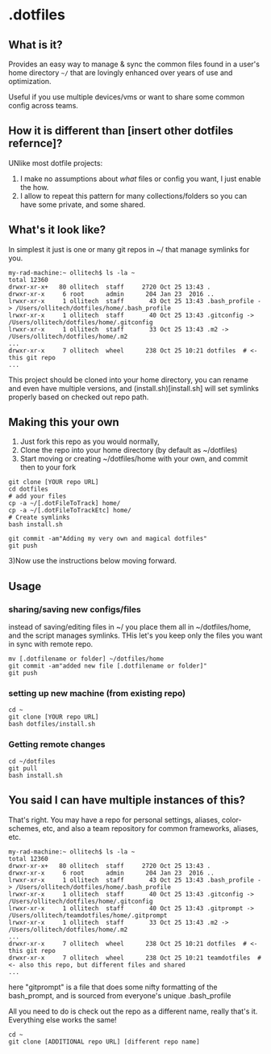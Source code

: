# .dotfiles

## What is it?
Provides an easy way to manage & sync the common files found in a user's home directory `~/` that are lovingly enhanced over years of use and optimization.

Useful if you use multiple devices/vms or want to share some common config across teams.

## How it is different than [insert other dotfiles refernce]?
UNlike most dotfile projects:
1) I make no assumptions about *what* files or config you want, I just enable the how.
2) I allow to repeat this pattern for many collections/folders so you can have some private, and some shared.


## What's it look like?
In simplest it just is one or many git repos in ~/ that manage symlinks for you.

```
my-rad-machine:~ ollitech$ ls -la ~
total 12360
drwxr-xr-x+   80 ollitech  staff     2720 Oct 25 13:43 .
drwxr-xr-x     6 root      admin      204 Jan 23  2016 ..
lrwxr-xr-x     1 ollitech  staff       43 Oct 25 13:43 .bash_profile -> /Users/ollitech/dotfiles/home/.bash_profile
lrwxr-xr-x     1 ollitech  staff       40 Oct 25 13:43 .gitconfig -> /Users/ollitech/dotfiles/home/.gitconfig
lrwxr-xr-x     1 ollitech  staff       33 Oct 25 13:43 .m2 -> /Users/ollitech/dotfiles/home/.m2
...
drwxr-xr-x     7 ollitech  wheel      238 Oct 25 10:21 dotfiles  # <- this git repo
...
```

This project should be cloned into your home directory, you can rename and even have multiple versions, and (install.sh)[install.sh] will set symlinks properly based on checked out repo path.

## Making this your own

1) Just fork this repo as you would normally,
2) Clone the repo into your home directory (by default as ~/dotfiles) 
2) Start moving or creating ~/dotfiles/home with your own, and commit then to your fork
```
git clone [YOUR repo URL] 
cd dotfiles
# add your files
cp -a ~/[.dotFileToTrack] home/
cp -a ~/[.dotFileToTrackEtc] home/
# Create symlinks
bash install.sh

git commit -am"Adding my very own and magical dotfiles"
git push
```
3)Now use the instructions below moving forward.

## Usage

### sharing/saving new configs/files
instead of saving/editing files in ~/ you place them all in ~/dotfiles/home, and the script manages symlinks.  THis let's you keep only the files you want in sync with remote repo.

```
mv [.dotfilename or folder] ~/dotfiles/home
git commit -am"added new file [.dotfilename or folder]"
git push
```


### setting up new machine (from existing repo)

```
cd ~
git clone [YOUR repo URL] 
bash dotfiles/install.sh
```

### Getting remote changes

```
cd ~/dotfiles
git pull
bash install.sh
```


## You said I can have multiple instances of this?
That's right. You may have a repo for personal settings, aliases, color-schemes, etc, and also a team repository for common frameworks, aliases, etc.

```
my-rad-machine:~ ollitech$ ls -la ~
total 12360
drwxr-xr-x+   80 ollitech  staff     2720 Oct 25 13:43 .
drwxr-xr-x     6 root      admin      204 Jan 23  2016 ..
lrwxr-xr-x     1 ollitech  staff       43 Oct 25 13:43 .bash_profile -> /Users/ollitech/dotfiles/home/.bash_profile
lrwxr-xr-x     1 ollitech  staff       40 Oct 25 13:43 .gitconfig -> /Users/ollitech/dotfiles/home/.gitconfig
lrwxr-xr-x     1 ollitech  staff       40 Oct 25 13:43 .gitprompt -> /Users/ollitech/teamdotfiles/home/.gitprompt
lrwxr-xr-x     1 ollitech  staff       33 Oct 25 13:43 .m2 -> /Users/ollitech/dotfiles/home/.m2
...
drwxr-xr-x     7 ollitech  wheel      238 Oct 25 10:21 dotfiles  # <- this git repo
drwxr-xr-x     7 ollitech  wheel      238 Oct 25 10:21 teamdotfiles  # <- also this repo, but different files and shared
...
```

here "gitprompt" is a file that does some nifty formatting of the bash_prompt, and is sourced from everyone's unique .bash_profile

All you need to do is check out the repo as a different name, really that's it. Everything else works the same!

```
cd ~
git clone [ADDITIONAL repo URL] [different repo name]
```

